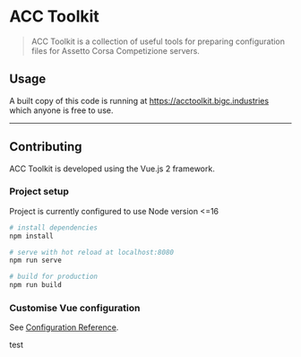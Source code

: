 # ACC Toolkit

>ACC Toolkit is a collection of useful tools for preparing configuration files for Assetto Corsa Competizione servers.

## Usage

A built copy of this code is running at <https://acctoolkit.bigc.industries> which anyone is free to use.

---

## Contributing

ACC Toolkit is developed using the Vue.js 2 framework.

### Project setup

Project is currently configured to use Node version <=16

```bash
# install dependencies
npm install

# serve with hot reload at localhost:8080
npm run serve

# build for production
npm run build
```

### Customise Vue configuration

See [Configuration Reference](https://cli.vuejs.org/config/).

test